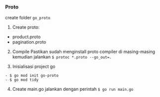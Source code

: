 
### Proto
create folder `go_proto`

1. Create proto:
- product.proto
- pagination.proto

2. Compile
Pastikan sudah menginstall proto compiler di masing-masing
kemudian jalankan
`$ protoc *.proto --go_out=.`

3. Inisialisasi project go
```
- $ go mod init go-proto
- $ go mod tidy
```

4. Create main.go
jalankan dengan perintah 
`$ go run main.go`




